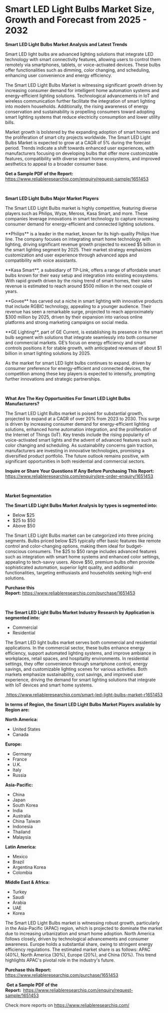 <p><h1>Smart LED Light Bulbs Market Size, Growth and Forecast from 2025 - 2032</h1></p><p><strong>Smart LED Light Bulbs Market Analysis and Latest Trends</strong></p>
<p><p>Smart LED light bulbs are advanced lighting solutions that integrate LED technology with smart connectivity features, allowing users to control them remotely via smartphones, tablets, or voice-activated devices. These bulbs offer functionalities such as dimming, color changing, and scheduling, enhancing user convenience and energy efficiency.</p><p>The Smart LED Light Bulbs Market is witnessing significant growth driven by increasing consumer demand for intelligent home automation systems and energy-efficient lighting solutions. Technological advancements in IoT and wireless communication further facilitate the integration of smart lighting into modern households. Additionally, the rising awareness of energy conservation and sustainability is propelling consumers toward adopting smart lighting systems that reduce electricity consumption and lower utility bills.</p><p>Market growth is bolstered by the expanding adoption of smart homes and the proliferation of smart city projects worldwide. The Smart LED Light Bulbs Market is expected to grow at a CAGR of 5% during the forecast period. Trends indicate a shift towards enhanced user experiences, with manufacturers focusing on developing bulbs that offer more customizable features, compatibility with diverse smart home ecosystems, and improved aesthetics to appeal to a broader consumer base.</p></p>
<p><strong>Get a Sample PDF of the Report:&nbsp;</strong> <a href="https://www.reliableresearchiq.com/enquiry/request-sample/1651453?utm_campaign=1129&utm_medium=2&utm_source=Github&utm_content=ia&utm_term=06022025&utm_id=smart-led-light-bulbs">https://www.reliableresearchiq.com/enquiry/request-sample/1651453</a></p>
<p>&nbsp;</p>
<p><strong>Smart LED Light Bulbs Major Market Players</strong></p>
<p><p>The Smart LED Light Bulbs market is highly competitive, featuring diverse players such as Philips, Wyze, Meross, Kasa Smart, and more. These companies leverage innovations in smart technology to capture increasing consumer demand for energy-efficient and connected lighting solutions.</p><p>**Philips** is a leader in the market, known for its high-quality Philips Hue line. The company focuses on integrating smart home technology with lighting, driving significant revenue growth projected to exceed $5 billion in the smart lighting segment by 2025. Their market strategy emphasizes customization and user experience through advanced apps and compatibility with voice assistants.</p><p>**Kasa Smart**, a subsidiary of TP-Link, offers a range of affordable smart bulbs known for their easy setup and integration into existing ecosystems. With rapid growth driven by the rising trend of smart homes, their sales revenue is estimated to reach around $500 million in the next couple of years.</p><p>**Govee** has carved out a niche in smart lighting with innovative products that include RGBIC technology, appealing to a younger audience. Their revenue has seen a remarkable surge, projected to reach approximately $300 million by 2025, driven by their expansion into various online platforms and strong marketing campaigns on social media.</p><p>**GE Lighting**, part of GE Current, is establishing its presence in the smart bulb segment with solutions that integrate seamlessly into both consumer and commercial markets. GE’s focus on energy efficiency and smart controls positions it for stable growth, with anticipated revenues of about $1 billion in smart lighting solutions by 2025.</p><p>As the market for smart LED light bulbs continues to expand, driven by consumer preference for energy-efficient and connected devices, the competition among these key players is expected to intensify, prompting further innovations and strategic partnerships.</p></p>
<p>&nbsp;</p>
<p><strong>What Are The Key Opportunities For Smart LED Light Bulbs Manufacturers?</strong></p>
<p><p>The Smart LED Light Bulbs market is poised for substantial growth, projected to expand at a CAGR of over 20% from 2023 to 2030. This surge is driven by increasing consumer demand for energy-efficient lighting solutions, enhanced home automation integration, and the proliferation of the Internet of Things (IoT). Key trends include the rising popularity of voice-activated smart lights and the advent of advanced features such as color changing and scheduling. As sustainability concerns gain traction, manufacturers are investing in innovative technologies, promising a diversified product portfolio. The future outlook remains positive, with significant opportunities in both residential and commercial sectors.</p></p>
<p><strong>Inquire or Share Your Questions If Any Before Purchasing This Report:</strong> <a href="https://www.reliableresearchiq.com/enquiry/pre-order-enquiry/1651453?utm_campaign=1129&utm_medium=2&utm_source=Github&utm_content=ia&utm_term=06022025&utm_id=smart-led-light-bulbs">https://www.reliableresearchiq.com/enquiry/pre-order-enquiry/1651453</a></p>
<p>&nbsp;</p>
<p><strong>Market Segmentation</strong></p>
<p><strong>The Smart LED Light Bulbs Market Analysis by types is segmented into:</strong></p>
<p><ul><li>Below $25</li><li>$25 to $50</li><li>Above $50</li></ul></p>
<p><p>The Smart LED Light Bulbs market can be categorized into three pricing segments. Bulbs priced below $25 typically offer basic features like remote control and color-changing options, making them ideal for budget-conscious consumers. The $25 to $50 range includes advanced features such as integration with smart home systems and enhanced color settings, appealing to tech-savvy users. Above $50, premium bulbs often provide sophisticated automation, superior light quality, and additional functionalities, targeting enthusiasts and households seeking high-end solutions.</p></p>
<p><strong>Purchase this Report:&nbsp;</strong><a href="https://www.reliableresearchiq.com/purchase/1651453?utm_campaign=1129&utm_medium=2&utm_source=Github&utm_content=ia&utm_term=06022025&utm_id=smart-led-light-bulbs">https://www.reliableresearchiq.com/purchase/1651453</a></p>
<p>&nbsp;</p>
<p><strong>The Smart LED Light Bulbs Market Industry Research by Application is segmented into:</strong></p>
<p><ul><li>Commercial</li><li>Residential</li></ul></p>
<p><p>The Smart LED light bulbs market serves both commercial and residential applications. In the commercial sector, these bulbs enhance energy efficiency, support automated lighting systems, and improve ambiance in workplaces, retail spaces, and hospitality environments. In residential settings, they offer convenience through smartphone control, energy savings, and customizable lighting scenes for various activities. Both markets emphasize sustainability, cost savings, and improved user experience, driving the demand for smart lighting solutions that integrate with IoT devices and smart home systems.</p></p>
<p><a href="https://www.reliableresearchiq.com/smart-led-light-bulbs-market-r1651453?utm_campaign=1129&utm_medium=2&utm_source=Github&utm_content=ia&utm_term=06022025&utm_id=smart-led-light-bulbs">&nbsp;https://www.reliableresearchiq.com/smart-led-light-bulbs-market-r1651453</a></p>
<p><strong>In terms of Region, the Smart LED Light Bulbs Market Players available by Region are:</strong></p>
<p>
    <p> <strong> North America: </strong>
        <ul>
            <li>United States</li>
            <li>Canada</li>
        </ul>
        </p> 
    <p> <strong> Europe: </strong>
        <ul>
            <li>Germany</li>
            <li>France</li>
            <li>U.K.</li>
            <li>Italy</li>
            <li>Russia</li>
        </ul>
        </p> 
    <p> <strong> Asia-Pacific: </strong>
        <ul>
            <li>China</li>
            <li>Japan</li>
            <li>South Korea</li>
            <li>India</li>
            <li>Australia</li>
            <li>China Taiwan</li>
            <li>Indonesia</li>
            <li>Thailand</li>
            <li>Malaysia</li>
        </ul>
        </p> 
    <p> <strong> Latin America: </strong>
        <ul>
            <li>Mexico</li>
            <li>Brazil</li>
            <li>Argentina Korea</li>
            <li>Colombia</li>
        </ul>
        </p> 
    <p> <strong> Middle East & Africa: </strong>
        <ul>
            <li>Turkey</li>
            <li>Saudi</li>
            <li>Arabia</li>
            <li>UAE</li>
            <li>Korea</li>
        </ul>
    </p>
    </p>
<p><p>The Smart LED Light Bulbs market is witnessing robust growth, particularly in the Asia-Pacific (APAC) region, which is projected to dominate the market due to increasing urbanization and smart home adoption. North America follows closely, driven by technological advancements and consumer awareness. Europe holds a substantial share, owing to stringent energy efficiency regulations. The estimated market share is as follows: APAC (40%), North America (30%), Europe (20%), and China (10%). This trend highlights APAC's pivotal role in the industry's future.</p></p>
<p><strong>Purchase this Report: </strong><a href="https://www.reliableresearchiq.com/purchase/1651453?utm_campaign=1129&utm_medium=2&utm_source=Github&utm_content=ia&utm_term=06022025&utm_id=smart-led-light-bulbs">https://www.reliableresearchiq.com/purchase/1651453</a></p>
<p>&nbsp;<strong>Get a Sample PDF of the Report:&nbsp;&nbsp;</strong><a href="https://www.reliableresearchiq.com/enquiry/request-sample/1651453?utm_campaign=1129&utm_medium=2&utm_source=Github&utm_content=ia&utm_term=06022025&utm_id=smart-led-light-bulbs">https://www.reliableresearchiq.com/enquiry/request-sample/1651453</a></p>
<p><strong></strong></p>
<p>Check more reports on <a href="https://www.reliableresearchiq.com/?utm_campaign=1129&utm_medium=2&utm_source=Github&utm_content=ia&utm_term=06022025&utm_id=smart-led-light-bulbs">https://www.reliableresearchiq.com/</a></p>